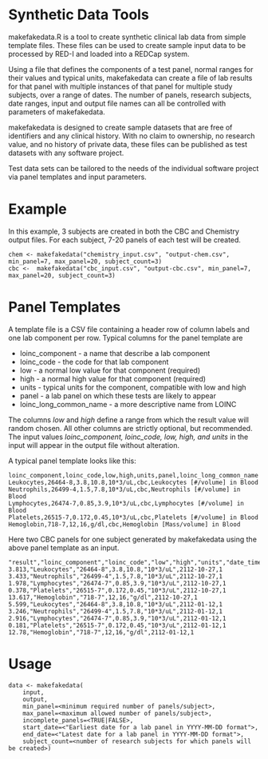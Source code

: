 # Synthetic Data Tools

makefakedata.R is a tool to create synthetic clinical lab data from simple template files.  These files can be used to create sample input data to be processed by RED-I and loaded into a REDCap system.  

Using a file that defines the components of a test panel, normal ranges for their values and typical units, makefakedata can create a file of lab results for that panel with multiple instances of that panel for multiple study subjects, over a range of dates.  The number of panels, research subjects, date ranges, input and output file names can all be controlled with parameters of makefakedata.

makefakedata is designed to create sample datasets that are free of identifiers and any clinical history.  With no claim to ownership, no research value, and no history of private data, these files can be published as test datasets with any software project.  

Test data sets can be tailored to the needs of the individual software project via panel templates and input parameters.

# Example 

In this example, 3 subjects are created in both the CBC and Chemistry output files.  For each subject, 7-20 panels of each test will be created.  

    chem <- makefakedata("chemistry_input.csv", "output-chem.csv", min_panel=7, max_panel=20, subject_count=3)
    cbc <-  makefakedata("cbc_input.csv", "output-cbc.csv", min_panel=7, max_panel=20, subject_count=3)

# Panel Templates

A template file is a CSV file containing a header row of column labels and one lab component per row.  Typical columns for the panel template are

* loinc_component - a name that describe a lab component
* loinc_code - the code for that lab component
* low - a normal low value for that component (required)
* high - a normal high value for that component (required)
* units - typical units for the component, compatible with low and high
* panel - a lab panel on which these tests are likely to appear
* loinc_long_common_name - a more descriptive name from LOINC

The columns _low_ and _high_ define a range from which the result value will random chosen.  All other columns are strictly optional, but recommended.  The input values _loinc_component, loinc_code, low, high, and units_ in the input will appear in the output file without alteration.  

A typical panel template looks like this:

    loinc_component,loinc_code,low,high,units,panel,loinc_long_common_name
    Leukocytes,26464-8,3.8,10.8,10*3/uL,cbc,Leukocytes [#/volume] in Blood
    Neutrophils,26499-4,1.5,7.8,10*3/uL,cbc,Neutrophils [#/volume] in Blood
    Lymphocytes,26474-7,0.85,3.9,10*3/uL,cbc,Lymphocytes [#/volume] in Blood
    Platelets,26515-7,0.172,0.45,10*3/uL,cbc,Platelets [#/volume] in Blood
    Hemoglobin,718-7,12,16,g/dl,cbc,Hemoglobin [Mass/volume] in Blood

Here two CBC panels for one subject generated by makefakedata using the above panel template as an input. 

    "result","loinc_component","loinc_code","low","high","units","date_time_stamp","study_id"
    3.813,"Leukocytes","26464-8",3.8,10.8,"10*3/uL",2112-10-27,1
    3.433,"Neutrophils","26499-4",1.5,7.8,"10*3/uL",2112-10-27,1
    1.978,"Lymphocytes","26474-7",0.85,3.9,"10*3/uL",2112-10-27,1
    0.378,"Platelets","26515-7",0.172,0.45,"10*3/uL",2112-10-27,1
    13.617,"Hemoglobin","718-7",12,16,"g/dl",2112-10-27,1
    5.599,"Leukocytes","26464-8",3.8,10.8,"10*3/uL",2112-01-12,1
    3.246,"Neutrophils","26499-4",1.5,7.8,"10*3/uL",2112-01-12,1
    2.916,"Lymphocytes","26474-7",0.85,3.9,"10*3/uL",2112-01-12,1
    0.181,"Platelets","26515-7",0.172,0.45,"10*3/uL",2112-01-12,1
    12.78,"Hemoglobin","718-7",12,16,"g/dl",2112-01-12,1

# Usage

    data <- makefakedata(
        input,
        output,
        min_panel=<minimum required number of panels/subject>,
        max_panel=<maximum allowed number of panels/subject>,
        incomplete_panels=<TRUE|FALSE>,
        start_date=<"Earliest date for a lab panel in YYYY-MM-DD format">,
        end_date=<"Latest date for a lab panel in YYYY-MM-DD format">,
        subject_count=<number of research subjects for which panels will be created>)



